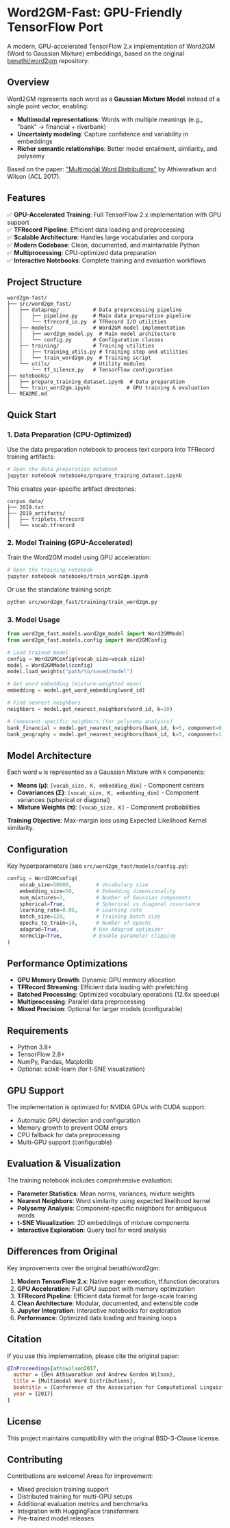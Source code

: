 # Word2GM-Fast: GPU-Friendly TensorFlow Port

A modern, GPU-accelerated TensorFlow 2.x implementation of Word2GM (Word to Gaussian Mixture) embeddings, based on the original [benathi/word2gm](https://github.com/benathi/word2gm) repository.

## Overview

Word2GM represents each word as a **Gaussian Mixture Model** instead of a single point vector, enabling:
- **Multimodal representations**: Words with multiple meanings (e.g., "bank" → financial + riverbank)
- **Uncertainty modeling**: Capture confidence and variability in embeddings
- **Richer semantic relationships**: Better model entailment, similarity, and polysemy

Based on the paper: ["Multimodal Word Distributions"](https://arxiv.org/abs/1704.08424) by Athiwaratkun and Wilson (ACL 2017).

## Features

✅ **GPU-Accelerated Training**: Full TensorFlow 2.x implementation with GPU support  
✅ **TFRecord Pipeline**: Efficient data loading and preprocessing  
✅ **Scalable Architecture**: Handles large vocabularies and corpora  
✅ **Modern Codebase**: Clean, documented, and maintainable Python  
✅ **Multiprocessing**: CPU-optimized data preparation  
✅ **Interactive Notebooks**: Complete training and evaluation workflows  

## Project Structure

```
word2gm-fast/
├── src/word2gm_fast/
│   ├── dataprep/           # Data preprocessing pipeline
│   │   ├── pipeline.py     # Main data preparation pipeline
│   │   └── tfrecord_io.py  # TFRecord I/O utilities
│   ├── models/             # Word2GM model implementation
│   │   ├── word2gm_model.py  # Main model architecture
│   │   └── config.py       # Configuration classes
│   ├── training/           # Training utilities
│   │   ├── training_utils.py # Training step and utilities
│   │   └── train_word2gm.py  # Training script
│   └── utils/              # Utility modules
│       └── tf_silence.py   # TensorFlow configuration
├── notebooks/
│   ├── prepare_training_dataset.ipynb  # Data preparation
│   └── train_word2gm.ipynb            # GPU training & evaluation
└── README.md
```

## Quick Start

### 1. Data Preparation (CPU-Optimized)

Use the data preparation notebook to process text corpora into TFRecord training artifacts:

```bash
# Open the data preparation notebook
jupyter notebook notebooks/prepare_training_dataset.ipynb
```

This creates year-specific artifact directories:
```
corpus_data/
├── 2019.txt
├── 2019_artifacts/
│   ├── triplets.tfrecord
│   └── vocab.tfrecord
```

### 2. Model Training (GPU-Accelerated)

Train the Word2GM model using GPU acceleration:

```bash
# Open the training notebook
jupyter notebook notebooks/train_word2gm.ipynb
```

Or use the standalone training script:
```bash
python src/word2gm_fast/training/train_word2gm.py
```

### 3. Model Usage

```python
from word2gm_fast.models.word2gm_model import Word2GMModel
from word2gm_fast.models.config import Word2GMConfig

# Load trained model
config = Word2GMConfig(vocab_size=vocab_size)
model = Word2GMModel(config)
model.load_weights("path/to/saved/model")

# Get word embedding (mixture-weighted mean)
embedding = model.get_word_embedding(word_id)

# Find nearest neighbors
neighbors = model.get_nearest_neighbors(word_id, k=10)

# Component-specific neighbors (for polysemy analysis)
bank_financial = model.get_nearest_neighbors(bank_id, k=5, component=0)
bank_geography = model.get_nearest_neighbors(bank_id, k=5, component=1)
```

## Model Architecture

Each word `w` is represented as a Gaussian Mixture with `K` components:
- **Means (μ)**: `[vocab_size, K, embedding_dim]` - Component centers
- **Covariances (Σ)**: `[vocab_size, K, embedding_dim]` - Component variances (spherical or diagonal)
- **Mixture Weights (π)**: `[vocab_size, K]` - Component probabilities

**Training Objective**: Max-margin loss using Expected Likelihood Kernel similarity.

## Configuration

Key hyperparameters (see `src/word2gm_fast/models/config.py`):

```python
config = Word2GMConfig(
    vocab_size=50000,        # Vocabulary size
    embedding_size=50,       # Embedding dimensionality  
    num_mixtures=2,          # Number of Gaussian components
    spherical=True,          # Spherical vs diagonal covariance
    learning_rate=0.05,      # Learning rate
    batch_size=128,          # Training batch size
    epochs_to_train=10,      # Number of epochs
    adagrad=True,           # Use Adagrad optimizer
    normclip=True,          # Enable parameter clipping
)
```

## Performance Optimizations

- **GPU Memory Growth**: Dynamic GPU memory allocation
- **TFRecord Streaming**: Efficient data loading with prefetching
- **Batched Processing**: Optimized vocabulary operations (12.6x speedup)
- **Multiprocessing**: Parallel data preprocessing
- **Mixed Precision**: Optional for larger models (configurable)

## Requirements

- Python 3.8+
- TensorFlow 2.8+
- NumPy, Pandas, Matplotlib
- Optional: scikit-learn (for t-SNE visualization)

## GPU Support

The implementation is optimized for NVIDIA GPUs with CUDA support:
- Automatic GPU detection and configuration
- Memory growth to prevent OOM errors
- CPU fallback for data preprocessing
- Multi-GPU support (configurable)

## Evaluation & Visualization

The training notebook includes comprehensive evaluation:
- **Parameter Statistics**: Mean norms, variances, mixture weights
- **Nearest Neighbors**: Word similarity using expected likelihood kernel
- **Polysemy Analysis**: Component-specific neighbors for ambiguous words
- **t-SNE Visualization**: 2D embeddings of mixture components
- **Interactive Exploration**: Query tool for word analysis

## Differences from Original

Key improvements over the original benathi/word2gm:

1. **Modern TensorFlow 2.x**: Native eager execution, tf.function decorators
2. **GPU Acceleration**: Full GPU support with memory optimization
3. **TFRecord Pipeline**: Efficient data format for large-scale training
4. **Clean Architecture**: Modular, documented, and extensible code
5. **Jupyter Integration**: Interactive notebooks for exploration
6. **Performance**: Optimized data loading and training loops

## Citation

If you use this implementation, please cite the original paper:

```bibtex
@InProceedings{athiwilson2017,
  author = {Ben Athiwaratkun and Andrew Gordon Wilson},
  title = {Multimodal Word Distributions},
  booktitle = {Conference of the Association for Computational Linguistics (ACL)},
  year = {2017}
}
```

## License

This project maintains compatibility with the original BSD-3-Clause license.

## Contributing

Contributions are welcome! Areas for improvement:
- Mixed precision training support
- Distributed training for multi-GPU setups
- Additional evaluation metrics and benchmarks
- Integration with HuggingFace transformers
- Pre-trained model releases
